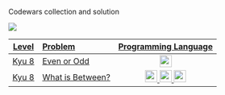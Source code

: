 Codewars collection and solution

<a href="https://www.codewars.com/users/aysf/completed"><img src="https://www.codewars.com/users/aysf/badges/large">

|Level|Problem|Programming Language|
|:-:|:-| :-:|
|Kyu 8| [Even or Odd](https://www.codewars.com/kata/53da3dbb4a5168369a0000fe) | <a href="https://www.codewars.com/users/aysf"><img src="https://github.com/aysf/devicon/blob/master/icons/go/go-original.svg" width="24"> </a> |
|Kyu 8| [What is Between?](https://www.codewars.com/kata/55ecd718f46fba02e5000029) | <a href="https://www.codewars.com/users/aysf"><img src="https://github.com/aysf/devicon/blob/master/icons/elixir/elixir-original.svg" width="24"></a> <a href="https://www.codewars.com/users/aysf"><img src="https://github.com/aysf/devicon/blob/master/icons/ruby/ruby-original.svg" width="24"></a> <a href="https://www.codewars.com/kata/55ecd718f46fba02e5000029/solutions/javascript"><img src="https://github.com/aysf/devicon/blob/master/icons/nodejs/nodejs-original.svg" width="24"></a>|



